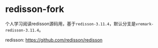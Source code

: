 # redisson-fork
个人学习阅读redisson源码用，基于`redisson-3.11.4`，默认分支是`vremark-redisson-3.11.4`。

redisson: https://github.com/redisson/redisson